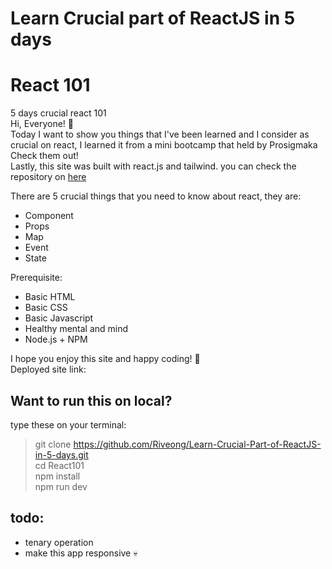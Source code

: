 # Learn Crucial part of ReactJS in 5 days  
# React 101
5 days crucial react 101  
Hi, Everyone! 🌟  
Today I want to show you things that I've been learned and I consider as crucial on react, I learned it from a mini bootcamp that held by Prosigmaka  
Check them out!  
Lastly, this site was built with react.js and tailwind. you can check the repository on [here](https://github.com/Riveong/Learn-Crucial-Part-of-ReactJS-in-5-days)  
  
There are 5 crucial things that you need to know about react, they are:  
- Component  
- Props  
- Map  
- Event  
- State  

Prerequisite:  
  
- Basic HTML  
- Basic CSS  
- Basic Javascript  
- Healthy mental and mind
- Node.js + NPM
  
I hope you enjoy this site and happy coding! 🚀  
Deployed site link:
  

## Want to run this on local?
type these on your terminal:
> git clone https://github.com/Riveong/Learn-Crucial-Part-of-ReactJS-in-5-days.git  
> cd React101  
> npm install  
> npm run dev

## todo:
- tenary operation
- make this app responsive 💀
